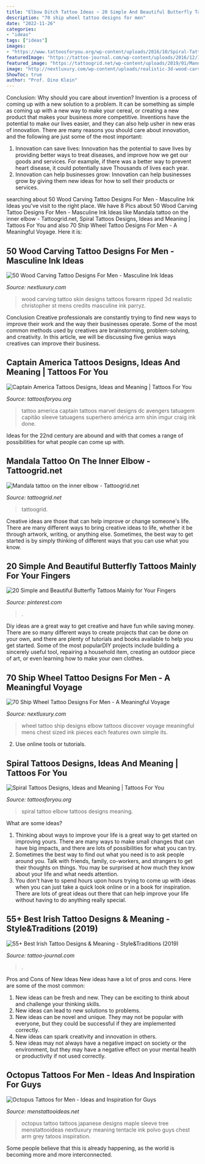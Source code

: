 ```yaml
---
title: "Elbow Ditch Tattoo Ideas ~ 20 Simple And Beautiful Butterfly Tattoos Mainly For Your Fingers"
description: "70 ship wheel tattoo designs for men"
date: "2022-11-26"
categories:
- "ideas"
tags: ["ideas"]
images:
- "https://www.tattoosforyou.org/wp-content/uploads/2016/10/Spiral-Tattoo-on-Elbow.jpg"
featuredImage: "https://tattoo-journal.com/wp-content/uploads/2016/12/Irish-Tattoo-45.jpg"
featured_image: "https://tattoogrid.net/wp-content/uploads/2019/01/Mandala-tattoo-on-the-inner-elbow.jpeg"
image: "http://nextluxury.com/wp-content/uploads/realistic-3d-wood-carving-block-mens-ripped-skin-inner-forearm-tattoos.jpg"
ShowToc: true
author: "Prof. Dino Klein"
---
```



Conclusion: Why should you care about invention?
Invention is a process of coming up with a new solution to a problem. It can be something as simple as coming up with a new way to make your cereal, or creating a new product that makes your business more competitive. Inventions have the potential to make our lives easier, and they can also help usher in new eras of innovation. There are many reasons you should care about innovation, and the following are just some of the most important: 
1) Innovation can save lives: Innovation has the potential to save lives by providing better ways to treat diseases, and improve how we get our goods and services. For example, if there was a better way to prevent heart disease, it could potentially save Thousands of lives each year. 
2) Innovation can help businesses grow: Innovation can help businesses grow by giving them new ideas for how to sell their products or services.

	

		
searching about 50 Wood Carving Tattoo Designs For Men - Masculine Ink Ideas you've visit to the right place. We have 8 Pics about 50 Wood Carving Tattoo Designs For Men - Masculine Ink Ideas like Mandala tattoo on the inner elbow - Tattoogrid.net, Spiral Tattoos Designs, Ideas and Meaning | Tattoos For You and also 70 Ship Wheel Tattoo Designs For Men - A Meaningful Voyage. Here it is:
		
    
## 50 Wood Carving Tattoo Designs For Men - Masculine Ink Ideas

<img loading=lazy src="http://nextluxury.com/wp-content/uploads/realistic-3d-wood-carving-block-mens-ripped-skin-inner-forearm-tattoos.jpg" onerror="this.onerror=null;this.src='https://tse3.mm.bing.net/th?id=OIP.JY7rZ5LG3mxdznoRovdw9wHaHa&amp;pid=15.1';" alt="50 Wood Carving Tattoo Designs For Men - Masculine Ink Ideas">

_Source: nextluxury.com_

>wood carving tattoo skin designs tattoos forearm ripped 3d realistic christopher st mens credits masculine ink parryz. 

	

Conclusion
Creative professionals are constantly trying to find new ways to improve their work and the way their businesses operate. Some of the most common methods used by creatives are brainstorming, problem-solving, and creativity. In this article, we will be discussing five genius ways creatives can improve their business.

    
## Captain America Tattoos Designs, Ideas And Meaning | Tattoos For You

<img loading=lazy src="https://www.tattoosforyou.org/wp-content/uploads/2016/03/Captain-America-Tattoo-Images.jpg" onerror="this.onerror=null;this.src='https://tse2.mm.bing.net/th?id=OIP.CZcxfusmBM1KsBTju1xzBQHaJ5&amp;pid=15.1';" alt="Captain America Tattoos Designs, Ideas and Meaning | Tattoos For You">

_Source: tattoosforyou.org_

>tattoo america captain tattoos marvel designs dc avengers tatuagem capitão sleeve tatuagens superhero américa arm shin imgur craig ink done. 

	

Ideas for the 22nd century are abound and with that comes a range of possibilities for what people can come up with.

    
## Mandala Tattoo On The Inner Elbow - Tattoogrid.net

<img loading=lazy src="https://tattoogrid.net/wp-content/uploads/2019/01/Mandala-tattoo-on-the-inner-elbow.jpeg" onerror="this.onerror=null;this.src='https://tse2.mm.bing.net/th?id=OIP.bfFBAMlHJVeq_t07kHsXkwHaHa&amp;pid=15.1';" alt="Mandala tattoo on the inner elbow - Tattoogrid.net">

_Source: tattoogrid.net_

>tattoogrid. 

	

Creative ideas are those that can help improve or change someone's life. There are many different ways to bring creative ideas to life, whether it be through artwork, writing, or anything else. Sometimes, the best way to get started is by simply thinking of different ways that you can use what you know.

    
## 20 Simple And Beautiful Butterfly Tattoos Mainly For Your Fingers

<img loading=lazy src="https://i.pinimg.com/736x/53/be/6f/53be6f3fcf452a04ef81fc5a16b713e7.jpg" onerror="this.onerror=null;this.src='https://tse2.mm.bing.net/th?id=OIP.kihdA8IxJgazjTKGkS4VYwHaLH&amp;pid=15.1';" alt="20 Simple and Beautiful Butterfly Tattoos Mainly for Your Fingers">

_Source: pinterest.com_

>. 

	

Diy ideas are a great way to get creative and have fun while saving money. There are so many different ways to create projects that can be done on your own, and there are plenty of tutorials and books available to help you get started. Some of the most popularDIY projects include building a sincerely useful tool, repairing a household item, creating an outdoor piece of art, or even learning how to make your own clothes.

    
## 70 Ship Wheel Tattoo Designs For Men - A Meaningful Voyage

<img loading=lazy src="http://nextluxury.com/wp-content/uploads/explore-dream-and-discover-quote-mens-ship-wheel-tattoo-design.jpg" onerror="this.onerror=null;this.src='https://tse4.mm.bing.net/th?id=OIP.gr0aExMnU53vnmXYyeXvyAAAAA&amp;pid=15.1';" alt="70 Ship Wheel Tattoo Designs For Men - A Meaningful Voyage">

_Source: nextluxury.com_

>wheel tattoo ship designs elbow tattoos discover voyage meaningful mens chest sized ink pieces each features own simple its. 

	

2. Use online tools or tutorials.

    
## Spiral Tattoos Designs, Ideas And Meaning | Tattoos For You

<img loading=lazy src="https://www.tattoosforyou.org/wp-content/uploads/2016/10/Spiral-Tattoo-on-Elbow.jpg" onerror="this.onerror=null;this.src='https://tse2.mm.bing.net/th?id=OIP.qnJKhynsiUooRzGR5slFgwAAAA&amp;pid=15.1';" alt="Spiral Tattoos Designs, Ideas and Meaning | Tattoos For You">

_Source: tattoosforyou.org_

>spiral tattoo elbow tattoos designs meaning. 

	

What are some ideas?
1. Thinking about ways to improve your life is a great way to get started on improving yours. There are many ways to make small changes that can have big impacts, and there are lots of possibilities for what you can try.
2. Sometimes the best way to find out what you need is to ask people around you. Talk with friends, family, co-workers, and strangers to get their thoughts on things. You may be surprised at how much they know about your life and what needs attention.
3. You don't have to spend hours upon hours trying to come up with ideas when you can just take a quick look online or in a book for inspiration. There are lots of great ideas out there that can help improve your life without having to do anything really special.

    
## 55+ Best Irish Tattoo Designs &amp; Meaning - Style&amp;Traditions (2019)

<img loading=lazy src="https://tattoo-journal.com/wp-content/uploads/2016/12/Irish-Tattoo-45.jpg" onerror="this.onerror=null;this.src='https://tse1.mm.bing.net/th?id=OIP.267La2ooBtsSGlmCFtzIkgHaHa&amp;pid=15.1';" alt="55+ Best Irish Tattoo Designs &amp; Meaning - Style&amp;Traditions (2019)">

_Source: tattoo-journal.com_

>. 

	

Pros and Cons of New Ideas
New ideas have a lot of pros and cons. Here are some of the most common:
1. New ideas can be fresh and new. They can be exciting to think about and challenge your thinking skills.
2. New ideas can lead to new solutions to problems.
3. New ideas can be novel and unique. They may not be popular with everyone, but they could be successful if they are implemented correctly.
4. New ideas can spark creativity and innovation in others.
5. New ideas may not always have a negative impact on society or the environment, but they may have a negative effect on your mental health or productivity if not used correctly.

    
## Octopus Tattoos For Men - Ideas And Inspiration For Guys

<img loading=lazy src="http://www.menstattooideas.net/tattooimages/2016/04/octopus-tattoos-32.jpg" onerror="this.onerror=null;this.src='https://tse2.mm.bing.net/th?id=OIP.VNKxM8jCe0yT6dJT_78FZQHaLI&amp;pid=15.1';" alt="Octopus Tattoos for Men - Ideas and Inspiration for Guys">

_Source: menstattooideas.net_

>octopus tattoo tattoos japanese designs maple sleeve tree menstattooideas nextluxury meaning tentacle ink polvo guys chest arm grey tatoos inspiration. 

	

Some people believe that this is already happening, as the world is becoming more and more interconnected. 

